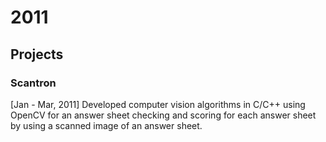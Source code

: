 # 2011

## Projects

### Scantron

[Jan - Mar, 2011] Developed computer vision algorithms in C/C++ using OpenCV
for an answer sheet checking and scoring for each answer sheet by using a
scanned image of an answer sheet.
